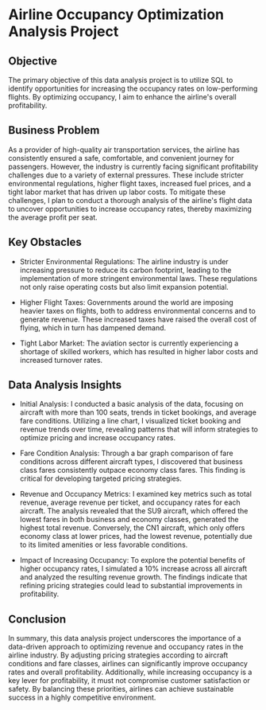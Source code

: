 # Airline Occupancy Optimization Analysis Project

## Objective
The primary objective of this data analysis project is to utilize SQL to identify opportunities for increasing the occupancy rates on low-performing flights. By optimizing occupancy, I aim to enhance the airline's overall profitability.

## Business Problem
As a provider of high-quality air transportation services, the airline has consistently ensured a safe, comfortable, and convenient journey for passengers. However, the industry is currently facing significant profitability challenges due to a variety of external pressures. These include stricter environmental regulations, higher flight taxes, increased fuel prices, and a tight labor market that has driven up labor costs. To mitigate these challenges, I plan to conduct a thorough analysis of the airline's flight data to uncover opportunities to increase occupancy rates, thereby maximizing the average profit per seat.

## Key Obstacles
* Stricter Environmental Regulations: The airline industry is under increasing pressure to reduce its carbon footprint, leading to the implementation of more stringent environmental laws. These regulations not only raise operating costs but also limit expansion potential.

* Higher Flight Taxes: Governments around the world are imposing heavier taxes on flights, both to address environmental concerns and to generate revenue. These increased taxes have raised the overall cost of flying, which in turn has dampened demand.

* Tight Labor Market: The aviation sector is currently experiencing a shortage of skilled workers, which has resulted in higher labor costs and increased turnover rates.

## Data Analysis Insights
* Initial Analysis: I conducted a basic analysis of the data, focusing on aircraft with more than 100 seats, trends in ticket bookings, and average fare conditions. Utilizing a line chart, I visualized ticket booking and revenue trends over time, revealing patterns that will inform strategies to optimize pricing and increase occupancy rates.

* Fare Condition Analysis: Through a bar graph comparison of fare conditions across different aircraft types, I discovered that business class fares consistently outpace economy class fares. This finding is critical for developing targeted pricing strategies.

* Revenue and Occupancy Metrics: I examined key metrics such as total revenue, average revenue per ticket, and occupancy rates for each aircraft. The analysis revealed that the SU9 aircraft, which offered the lowest fares in both business and economy classes, generated the highest total revenue. Conversely, the CN1 aircraft, which only offers economy class at lower prices, had the lowest revenue, potentially due to its limited amenities or less favorable conditions.

* Impact of Increasing Occupancy: To explore the potential benefits of higher occupancy rates, I simulated a 10% increase across all aircraft and analyzed the resulting revenue growth. The findings indicate that refining pricing strategies could lead to substantial improvements in profitability.

## Conclusion
In summary, this data analysis project underscores the importance of a data-driven approach to optimizing revenue and occupancy rates in the airline industry. By adjusting pricing strategies according to aircraft conditions and fare classes, airlines can significantly improve occupancy rates and overall profitability. Additionally, while increasing occupancy is a key lever for profitability, it must not compromise customer satisfaction or safety. By balancing these priorities, airlines can achieve sustainable success in a highly competitive environment.


